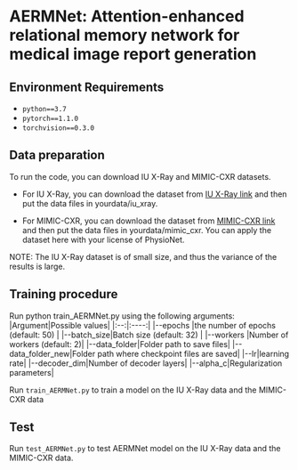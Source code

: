 
# AERMNet: Attention-enhanced relational memory network for medical image report generation

## Environment Requirements

* `python==3.7`<br>  
* `pytorch==1.1.0`<br>
* `torchvision==0.3.0`<br>

## Data preparation

To run the code, you can download IU X-Ray and MIMIC-CXR datasets.<br>

* For IU X-Ray, you can download the dataset from [IU X-Ray link](https://drive.google.com/file/d/1c0BXEuDy8Cmm2jfN0YYGkQxFZd2ZIoLg/view?usp=sharing"悬停显示") and then put the data files in yourdata/iu_xray.<br>

* For MIMIC-CXR, you can download the dataset from [MIMIC-CXR link](https://drive.google.com/file/d/1DS6NYirOXQf8qYieSVMvqNwuOlgAbM_E/view?usp=sharing"悬停显示") and then put the data files in yourdata/mimic_cxr. You can apply the dataset here with your license of PhysioNet.<br>

NOTE: The IU X-Ray dataset is of small size, and thus the variance of the results is large.<br> 

## Training procedure

Run python train_AERMNet.py using the following arguments:<br>
|Argument|Possible values|
|:--:|:----:|
|--epochs |the number of epochs (default: 50) |
|--batch_size|Batch size (default: 32) |
|--workers |Number of workers (default: 2)|
|--data_folder|Folder path to save files|
|--data_folder_new|Folder path where checkpoint files are saved|
|--lr|learning rate|
|--decoder_dim|Number of decoder layers|
|--alpha_c|Regularization parameters|

Run `train_AERMNet.py` to train a model on the IU X-Ray data and the MIMIC-CXR data <br> 

## Test
Run `test_AERMNet.py` to test AERMNet model on the IU X-Ray data and the MIMIC-CXR data. <br> 


